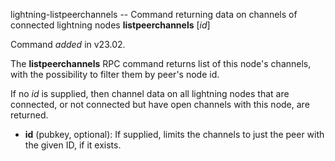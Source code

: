 lightning-listpeerchannels -- Command returning data on channels of connected lightning nodes
**listpeerchannels** [*id*] 

Command *added* in v23.02.

The **listpeerchannels** RPC command returns list of this node's channels, with the possibility to filter them by peer's node id.

If no *id* is supplied, then channel data on all lightning nodes that are connected, or not connected but have open channels with this node, are returned.

- **id** (pubkey, optional): If supplied, limits the channels to just the peer with the given ID, if it exists.